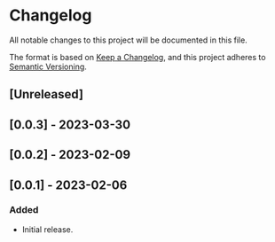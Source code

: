 # Changelog

All notable changes to this project will be documented in this file.

The format is based on [Keep a Changelog](https://keepachangelog.com/en/1.0.0/),
and this project adheres to [Semantic Versioning](https://semver.org/spec/v2.0.0.html).

## [Unreleased]

## [0.0.3] - 2023-03-30

## [0.0.2] - 2023-02-09

## [0.0.1] - 2023-02-06

### Added
- Initial release.
